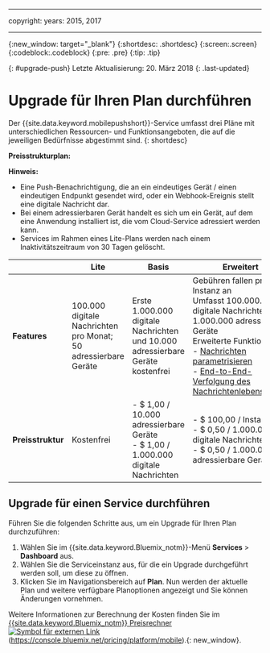 ----

copyright:
 years: 2015, 2017

---

{:new_window: target="_blank"}
{:shortdesc: .shortdesc}
{:screen:.screen}
{:codeblock:.codeblock}
{:pre: .pre}
{:tip: .tip}

{: #upgrade-push}
Letzte Aktualisierung: 20. März 2018
{: .last-updated}

# Upgrade für Ihren Plan durchführen

Der {{site.data.keyword.mobilepushshort}}-Service umfasst drei Pläne mit unterschiedlichen Ressourcen- und Funktionsangeboten, die auf die jeweiligen Bedürfnisse abgestimmt sind.
{: shortdesc}

**Preisstrukturplan:**

**Hinweis:**
 - Eine Push-Benachrichtigung, die an ein eindeutiges Gerät / einen eindeutigen Endpunkt gesendet wird, oder ein Webhook-Ereignis stellt eine digitale Nachricht dar. 
 - Bei einem adressierbaren Gerät handelt es sich um ein Gerät, auf dem eine Anwendung installiert ist, die vom Cloud-Service adressiert werden kann.
 - Services im Rahmen eines Lite-Plans werden nach einem Inaktivitätszeitraum von 30 Tagen gelöscht.

|                |Lite                           |Basis                        |Erweitert                     |
|----------------|-------------------------------|-----------------------------|------------------------------|
|**Features**    |100.000 digitale Nachrichten pro Monat; 50 adressierbare Geräte |Erste 1.000.000 digitale Nachrichten und 10.000 adressierbare Geräte kostenfrei            | Gebühren fallen pro Instanz an </br> Umfasst 100.000.000 digitale Nachrichten und 1.000.000 adressierbare Geräte<br/> Erweiterte Funktionalität <br/> - [Nachrichten parametrisieren](https://console.bluemix.net/docs/services/mobilepush/push_template_message.html)<br/> - [End-to-End-Verfolgung des Nachrichtenlebenszyklus](https://console.bluemix.net/docs/services/mobilepush/push_message_status.html)<br/>|
|**Preisstruktur**     |Kostenfrei|- $ 1,00 / 10.000 adressierbare Geräte <br/> - $ 1,00 / 1.000.000 digitale Nachrichten <br /> |- $ 100,00 / Instanz <br/> - $ 0,50 / 1.000.000 digitale Nachrichten <br/> - $ 0,50 / 1.000.000 adressierbare Geräte <br/> |-|


## Upgrade für einen Service durchführen

Führen Sie die folgenden Schritte aus, um ein Upgrade für Ihren Plan durchzuführen:

1.  Wählen Sie im {{site.data.keyword.Bluemix_notm}}-Menü **Services** > **Dashboard** aus.
1.  Wählen Sie die Serviceinstanz aus, für die ein Upgrade durchgeführt werden soll, um diese zu öffnen.
1.  Klicken Sie im Navigationsbereich auf **Plan**.
   Nun werden der aktuelle Plan und weitere verfügbare Planoptionen angezeigt und Sie können Änderungen vornehmen.

Weitere Informationen zur Berechnung der Kosten finden Sie im [{{site.data.keyword.Bluemix_notm}} Preisrechner ![Symbol für externen Link](../../icons/launch-glyph.svg "Symbol für externen Link")](../../icons/launch-glyph.svg "Symbol für externen Link") (https://console.bluemix.net/pricing/platform/mobile).{: new_window}.

